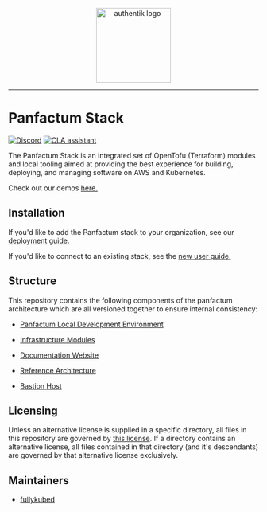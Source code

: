 <p align="center">
    <img src="https://panfactum.com/logo.svg" height="150" alt="authentik logo">
</p>

---

# Panfactum Stack
[![Discord](https://img.shields.io/discord/1230306857604616303?logo=discord&label=Discord)](https://discord.gg/MJQ3WHktAS)
[![CLA assistant](https://cla-assistant.io/readme/badge/Panfactum/stack)](https://cla-assistant.io/Panfactum/stack)

The Panfactum Stack is an integrated set of OpenTofu (Terraform) modules and local tooling aimed at providing
the best experience for building, deploying, and managing software on AWS and Kubernetes.

Check out our demos [here.](https://panfactum.com/stack/demo/live)

## Installation

If you'd like to add the Panfactum stack to your organization, see our [deployment guide.](https://panfactum.com/docs/edge/guides/bootstrapping/overview)

If you'd like to connect to an existing stack, see the [new user guide.](https://panfactum.com/docs/edge/guides/getting-started/overview)

## Structure

This repository contains the following components of the panfactum architecture which are all versioned
together to ensure internal consistency:

- [Panfactum Local Development Environment](packages/nix/mkDevShells)

- [Infrastructure Modules](packages/infrastructure)

- [Documentation Website](packages/website)

- [Reference Architecture](packages/reference)

- [Bastion Host](packages/bastion)

## Licensing

Unless an alternative license is supplied in a specific directory, all files in this repository
are governed by [this license](./LICENSE). If a directory contains an alternative license,
all files contained in that directory (and it's descendants) are governed by that alternative
license exclusively.

## Maintainers

- [fullykubed](https://github.com/fullykubed)

